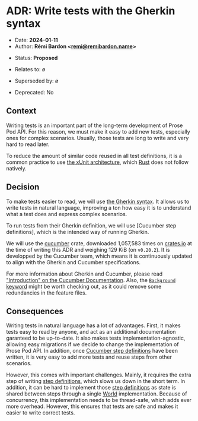 # ADR: Write tests with the Gherkin syntax

- Date: **2024-01-11**
- Author: **Rémi Bardon <[remi@remibardon.name](mailto:remi@remibardon.name)>**
<!-- Proposed|Accepted|Rejected, with date and channel if applicable -->
- Status: **Proposed**
<!-- "ø" or a nested unordered list linking to other ADRs and their date -->
- Relates to: ø
<!-- "ø" or a nested unordered list linking to other ADRs and their date -->
- Superseded by: ø
<!-- "No" or "Yes" with the deprecation date -->
- Deprecated: No

## Context

<!--
This section describes the forces at play, including technological, political, social, and project local. These forces are probably in tension, and should be called out as such. The language in this section is value-neutral. It is simply describing facts.
-->

Writing tests is an important part of the long-term development of Prose Pod API.
For this reason, we must make it easy to add new tests, especially ones for complex scenarios.
Usually, those tests are long to write and very hard to read later.

To reduce the amount of similar code reused in all test definitions, it is a common practice to use
[the xUnit architecture], which [Rust] does not follow natively.

## Decision

<!--
This section describes our response to these forces. It is stated in full sentences, with active voice. "We will …"
-->

To make tests easier to read, we will use [the Gherkin syntax].
It allows us to write tests in natural language, improving a ton how easy it is to understand
what a test does and express complex scenarios.

To run tests from their Gherkin definition, we will use [Cucumber step definitions],
which is the intended way of running Gherkin.

We will use the [cucumber] crate,
downloaded 1,057,583 times on [crates.io] at the time of writing this ADR
and weighing 129 KiB (on `v0.20.2`).
It is developped by the Cucumber team, which means it is continuously updated to align
with the Gherkin and Cucumber specifications.

For more information about Gherkin and Cucumber, please read ["Introduction" on the Cucumber Documentation].
Also, the [`Background` keyword] might be worth checking out, as it could remove some redundancies
in the feature files.

## Consequences

<!--
This section describes the resulting context, after applying the decision. All consequences should be listed here, not just the "positive" ones. A particular decision may have positive, negative, and neutral consequences, but all of them affect the team and project in the future.
-->

Writing tests in natural language has a lot of advantages. First, it makes tests easy to read by anyone,
and act as an additional documentation garanteed to be up-to-date.
It also makes tests implementation-agnostic, allowing easy migrations if we decide to change
the implementation of Prose Pod API.
In addition, once [Cucumber step definitions][step definitions] have been written,
it is very easy to add more tests and reuse steps from other scenarios.

However, this comes with important challenges.
Mainly, it requires the extra step of writing [step definitions], which slows us down in the short term.
In addition, it can be hard to implement those [step definitions] as state is shared between steps
through a single [World] implementation.
Because of concurrency, this implementation needs to be thread-safe, which adds ever more overhead.
However, this ensures that tests are safe and makes it easier to write correct tests.

[`Background` keyword]: <https://cucumber-rs.github.io/cucumber/current/writing/background.html> "Background keyword - Cucumber Rust Book"
[crates.io]: <https://crates.io/> "crates.io: Rust Package Registry"
[cucumber]: <https://crates.io/crates/cucumber> "cucumber | crates.io"
[step definitions]: <https://cucumber.io/docs/cucumber/step-definitions/> "Step Definitions - Cucumber Documentation"
["Introduction" on the Cucumber Documentation]: <https://cucumber.io/docs/guides/overview/> "Introduction - Cucumber Documentation"
[Rust]: <https://www.rust-lang.org/> "Rust Programming Language homepage"
[the Gherkin syntax]: <https://cucumber.io/docs/gherkin/reference/> "Gherkin Reference - Cucumber Documentation"
[the xUnit architecture]: <https://en.wikipedia.org/wiki/XUnit> "xUnit | Wikipedia"
[World]: <https://docs.rs/cucumber/0.20.2/cucumber/trait.World.html> "World in cucumber - Rust"
